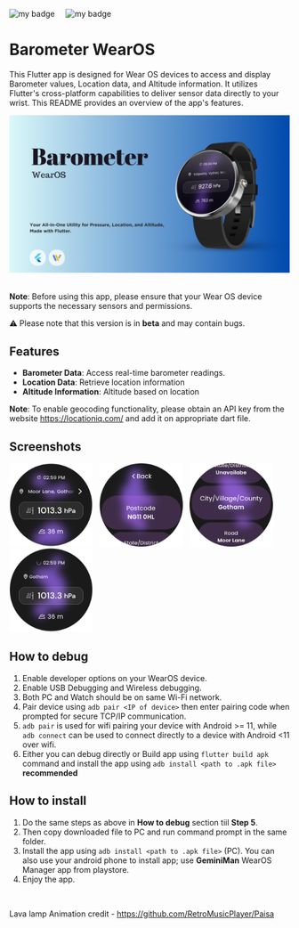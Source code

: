 ![my badge](https://img.shields.io/badge/Made%20with-Flutter-blue?style=for-the-badge&logo=flutter)  &nbsp;  &nbsp; ![my badge](https://img.shields.io/github/last-commit/Krishak15/Barometer-WearOS/main?style=for-the-badge) 
&nbsp;

# Barometer WearOS

This Flutter app is designed for Wear OS devices to access and display Barometer values, Location data, and Altitude information. It utilizes Flutter's cross-platform capabilities to deliver sensor data directly to your wrist. This README provides an overview of the app's features.
&nbsp;
<div id="image-container">
  <img src="screenshots/Barometer.png" alt="Poster">
</div>
&nbsp;
&nbsp;

**Note**: Before using this app, please ensure that your Wear OS device supports the necessary sensors and permissions.

⚠️ Please note that this version is in **beta** and may contain bugs.
&nbsp;
## Features

- **Barometer Data**: Access real-time barometer readings.
- **Location Data**: Retrieve location information
- **Altitude Information**: Altitude based on location

**Note**: To enable geocoding functionality, please obtain an API key from the website https://locationiq.com/ and add it on appropriate dart file.

## Screenshots

<img src="screenshots/img1.png" width="150"  /> &nbsp; <img src="screenshots/img2.png" width="150"/>  &nbsp;
<img src="screenshots/img3.png" width="150"/> &nbsp; <img src="screenshots/img4.png" width="150"/> 

## How to debug

1) Enable developer options on your WearOS device.
2) Enable USB Debugging and Wireless debugging.
3) Both PC and Watch should be on same Wi-Fi network.
4) Pair device using ```adb pair <IP of device>``` then enter pairing code when prompted for secure TCP/IP communication.
5) ```adb pair``` is used for wifi pairing your device with Android >= 11, while ```adb connect``` can be used to connect directly to a device with Android <11 over wifi.
6) Either you can debug directly or Build app using ```flutter build apk``` command and install the app using ```adb install <path to .apk file>``` **recommended**

## How to install

1) Do the same steps as above in **How to debug** section tiil **Step 5**.
2) Then copy downloaded file to PC and run command prompt in the same folder. 
3) Install the app using ```adb install <path to .apk file>``` (PC). You can also use your android phone to install app; use **GeminiMan** WearOS Manager app from playstore.
4) Enjoy the app.

   
   

  
&nbsp;
&nbsp;

Lava lamp Animation credit - https://github.com/RetroMusicPlayer/Paisa


